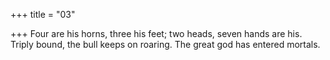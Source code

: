 +++
title = "03"

+++
Four are his horns, three his feet; two heads, seven hands are his. Triply bound, the bull keeps on roaring. The great god has entered  mortals.